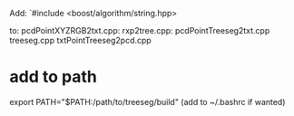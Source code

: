 
Add:
`#include <boost/algorithm/string.hpp>

to:
pcdPointXYZRGB2txt.cpp:
rxp2tree.cpp:
pcdPointTreeseg2txt.cpp
treeseg.cpp
txtPointTreeseg2pcd.cpp


# add to path
export PATH="$PATH:/path/to/treeseg/build"
(add to ~/.bashrc if wanted)